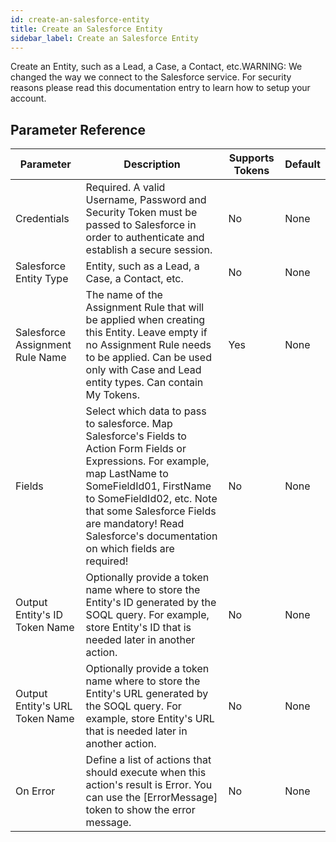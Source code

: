 ```yaml
---
id: create-an-salesforce-entity
title: Create an Salesforce Entity
sidebar_label: Create an Salesforce Entity
---
```



Create an Entity, such as a Lead, a Case, a Contact, etc.WARNING: We changed the way we connect to the Salesforce service. For security reasons please read this documentation entry to learn how to setup your account.

## Parameter Reference
| Parameter | Description | Supports Tokens | Default |
| -- | -- | -- | -- |
| Credentials | Required. A valid Username, Password and Security Token must be passed to Salesforce in order to authenticate and establish a secure session. | No | None |
| Salesforce Entity Type | Entity, such as a Lead, a Case, a Contact, etc. | No | None |
| Salesforce Assignment Rule Name | The name of the Assignment Rule that will be applied when creating this Entity. Leave empty if no Assignment Rule needs to be applied. Can be used only with Case and Lead entity types. Can contain My Tokens. | Yes | None |
| Fields | Select which data to pass to salesforce. Map Salesforce's Fields to Action Form Fields or Expressions. For example, map LastName to SomeFieldId01, FirstName to SomeFieldId02, etc. Note that some Salesforce Fields are mandatory! Read Salesforce's documentation on which fields are required! | No | None |
| Output Entity's ID Token Name | Optionally provide a token name where to store the Entity's ID generated by the SOQL query. For example, store Entity's ID that is needed later in another action. | No | None |
| Output Entity's URL Token Name | Optionally provide a token name where to store the Entity's URL generated by the SOQL query. For example, store Entity's URL that is needed later in another action. | No | None |
| On Error | Define a list of actions that should execute when this action's result is Error. You can use the [ErrorMessage] token to show the error message. | No | None |

